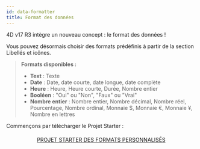 ```yaml
---
id: data-formatter
title: Format des données
---
```


4D v17 R3 intègre un nouveau concept : le format des données !

Vous pouvez désormais choisir des formats prédéfinis à partir de la section Libellés et icônes.

> **Formats disponibles :**
> 
> * **Text** : Texte
> * **Date** : Date, date courte, date longue, date complète
> * **Heure** : Heure, Heure courte, Durée, Nombre entier
> * **Booléen** : "Oui" ou "Non", "Faux" ou "Vrai"
> * **Nombre entier** : Nombre entier, Nombre décimal, Nombre réel, Pourcentage, Nombre ordinal, Monnaie $, Monnaie €, Monnaie ¥, Nombre en lettres

</div>

Commençons par télécharger le Projet Starter :

<div markdown="1" style="text-align: center; margin-top: 20px">
<a class="button"
href="https://github.com/4d-go-mobile/tutorial-DataFormatter/releases/latest/download/tutorial-DataFormatter.zip">PROJET STARTER DES FORMATS PERSONNALISÉS</a>
</div>

